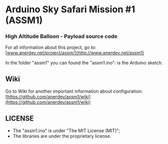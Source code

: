# Arduino Sky Safari Mission #1 (ASSM1) #
### High Altitude Balloon - Payload source code ###

For all information about this project, go to: [www.anerdev.net/project/assm/](http://www.anerdev.net/assm1)

In the folder "assm1" you can found the "assm1.ino": is the Arduino sketch.

## Wiki ##

Go to Wiki for another important information about configuration:
[https://github.com/anerdev/assm1/wiki](https://github.com/anerdev/assm1/wiki)

## LICENSE ##
- The "assm1.ino" is under "The MIT License (MIT)";
- The libraries are under the proprietary license.
